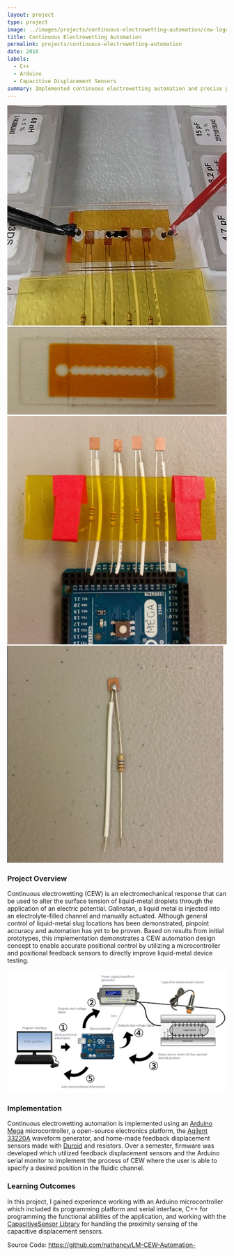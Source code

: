 ```yaml
---
layout: project
type: project
image: ../images/projects/continuous-electrowetting-automation/cew-logo-image.JPG
title: Continuous Electrowetting Automation
permalink: projects/continuous-electrowetting-automation
date: 2016
labels:
  - C++
  - Arduino
  - Capacitive Displacement Sensors
summary: Implemented continuous electrowetting automation and precise positional control for reconfigurable electronic devices using Galinstan.
---
```

<div class="ui grid">
  <div class="four wide column">
    <img class="ui rounded fluid image" src="../images/projects/continuous-electrowetting-automation/cew-logo-image.JPG" data-action="zoom">
  </div>
  <div class="four wide column">
    <img class="ui rounded fluid image" src="../images/projects/continuous-electrowetting-automation/cew1.JPG" data-action="zoom">
  </div>
  <div class="four wide column">
    <img class="ui rounded fluid image" src="../images/projects/continuous-electrowetting-automation/cew2.JPG" data-action="zoom">
  </div>
  <div class="four wide column">
    <img class="ui rounded fluid image" src="../images/projects/continuous-electrowetting-automation/cew3.JPG" data-action="zoom">
  </div>
</div>

### Project Overview
Continuous electrowetting (CEW) is an electromechanical response that can be used to alter the surface tension of liquid-metal droplets through the application of an electric potential. Galinstan, a liquid metal is injected into an electrolyte-filled channel and manually actuated. Although general control of liquid-metal slug locations has been demonstrated, pinpoint accuracy and automation has yet to be proven. Based on results from initial prototypes, this implementation demonstrates a CEW automation design concept to enable accurate positional control by utilizing a microcontroller and positional feedback sensors to directly improve liquid-metal device testing.

<img class="ui fluid image" src="../images/projects/continuous-electrowetting-automation/cew4.JPG" data-action="zoom">

### Implementation
Continuous electrowetting automation is implemented using an [Arduino Mega](https://www.arduino.cc/en/Main/arduinoBoardMega2560) microcontroller, a open-source electronics platform, the [Agilent 33220A](http://www.keysight.com/en/pd-127539-pn-33220A/function-arbitrary-waveform-generator-20-mhz?cc=US&lc=eng) waveform generator, and home-made feedback displacement sensors made with [Duroid](http://www.rogerscorp.com/acs/producttypes/6/RT-duroid-Laminates.aspx) and resistors. Over a semester, firmware was developed which utilized feedback displacement sensors and the Arduino serial monitor to implement the process of CEW where the user is able to specify a desired position in the fluidic channel. 

### Learning Outcomes
In this project, I gained experience working with an Arduino microcontroller which included its programming platform and serial interface, C++ for programming the functional abilities of the application, and working with the [CapacitiveSensor Library](https://github.com/PaulStoffregen/CapacitiveSensor) for handling the proximity sensing of the capacitive displacement sensors.
 
Source Code: <a href="https://github.com/nathancy/LM-CEW-Automation-" target="_blank"><i class="large github icon"></i>https://github.com/nathancy/LM-CEW-Automation-</a>


